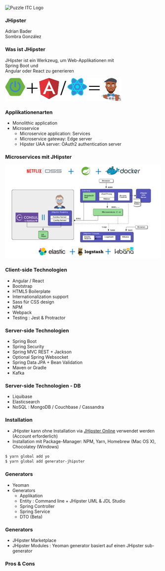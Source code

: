![Puzzle ITC Logo](../assets/reveal.js-3.6.0/lib/img/puzzle_tagline_bg_rgb.svg)
<!-- .slide: class="master01" -->


<!-- section -->
<!-- .slide: class="master02" -->
### JHipster
Adrian Bader<br>
Sombra González


<!-- section -->
<!-- .slide: class="master03" -->
### Was ist JHipster

JHipster ist ein Werkzeug,
um Web-Applikationen mit <br>
Spring Boot und<br>
Angular oder React zu generieren

![](../assets/img/jhipster/jhipster.png)

<!-- section -->
<!-- .slide: class="master04" -->
### Applikationenarten

* Monolithic application
* Microservice 
    * Microservice application: Services
    * Microservice gateway: Edge server
    * Hipster UAA server: OAuth2 authentication server

<!-- section -->
<!-- .slide: class="master04" -->
### Microservices mit JHipster

![](../assets/img/jhipster/microservices.png)

<!-- slide -->
<!-- .slide: class="master03" -->
### Client-side Technologien

* Angular / React
* Bootstrap
* HTML5 Boilerplate
* Internationalization support
* Sass für CSS design
* NPM
* Webpack
* Testing : Jest & Protractor


<!-- slide -->
<!-- .slide: class="master05" -->
### Server-side Technologien

* Spring Boot
* Spring Security
* Spring MVC REST + Jackson
* Optional Spring Websocket
* Spring Data JPA + Bean Validation
* Maven or Gradle
* Kafka

<!-- slide -->
<!-- .slide: class="master05" -->
### Server-side Technologien - DB

* Liquibase
* Elasticsearch
* NoSQL : MongoDB / Couchbase / Cassandra


<!-- slide -->
<!-- .slide: class="master03" -->
### Installation

* JHipster kann ohne Installation via [JHipster Online](https://start.jhipster.tech) verwendet werden (Account erforderlich)
* Installation mit Package-Manager: NPM, Yarn, Homebrew (Mac OS X), Chocolatey (Windows)

```bash
$ yarn global add yo
$ yarn global add generator-jhipster

```
<!-- slide -->
<!-- .slide: class="master03" -->
### Generators
* Yeoman
* Generators
   * Applikation
   * Entity : Command line + JHipster UML & JDL Studio
   * Spring Controller 
   * Spring Service
   * DTO (Beta)

<!-- slide -->
<!-- .slide: class="master03" -->
### Generators
* JHipster Marketplace
* JHipster Modules :  Yeoman generator basiert auf einen JHipster sub-generator


<!-- slide -->
<!-- .slide: class="master03" -->
### Pros & Cons

